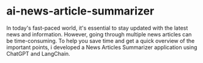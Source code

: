 # ai-news-article-summarizer
In today's fast-paced world, it's essential to stay updated with the latest news and information. However, going through multiple news articles can be time-consuming. To help you save time and get a quick overview of the important points, i developed a News Articles Summarizer application using ChatGPT and LangChain.
